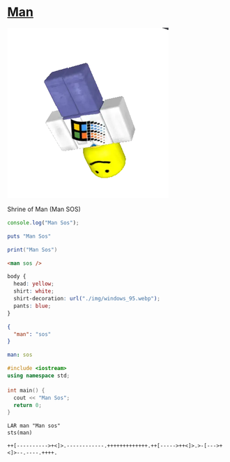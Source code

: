 # [Man](./numbers.html)

![Man](./img/man.webp)

Shrine of Man (Man SOS)

```javascript
console.log("Man Sos");
```

```ruby
puts "Man Sos"
```

```lua
print("Man Sos")
```

```html
<man sos />
```

```css
body {
  head: yellow;
  shirt: white;
  shirt-decoration: url("./img/windows_95.webp");
  pants: blue;
}
```

```json
{
  "man": "sos"
}
```

```yaml
man: sos
```

```cpp
#include <iostream>
using namespace std;

int main() {
  cout << "Man Sos";
  return 0;
}
```

```dmy
LAR man "Man sos"
sts(man)
```

```bf
++[---------->+<]>.------------.+++++++++++++.++[----->++<]>.>-[--->+<]>--.----.++++.
```
